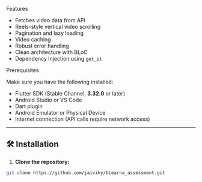 Features

* Fetches video data from API  
* Reels-style vertical video scrolling  
* Pagination and lazy loading  
* Video caching  
* Robust error handling  
* Clean architecture with BLoC  
* Dependency Injection using `get_it`  



Prerequisites

Make sure you have the following installed:

- Flutter SDK (Stable Channel, **3.32.0** or later)
- Android Studio or VS Code
- Dart plugin
- Android Emulator or Physical Device
- Internet connection (API calls require network access)

---

## 🛠 Installation

1. **Clone the repository:**

```bash
git clone https://github.com/jaiviky/ULearna_assessment.git
